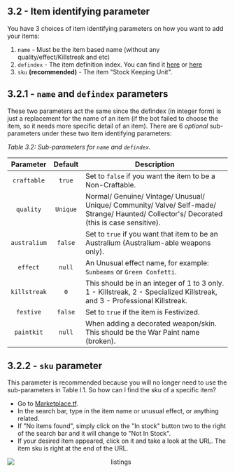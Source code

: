 ## 3.2 - Item identifying parameter

You have 3 choices of item identifying parameters on how you want to add your items:

1. `name` - Must be the item based name (without any quality/effect/Killstreak and etc)
2. `defindex` - The item definition index. You can find it [here](https://wiki.alliedmods.net/Team_Fortress_2_Item_Definition_Indexes) or [here](https://docs.google.com/spreadsheets/d/11bv5J-l1UCNjvTF2FyiqivbQds8LxBCQj0QBpw6Ukec/edit#gid=0)
3. `sku` **(recommended)** - The item "Stock Keeping Unit".

## 3.2.1 - `name` and `defindex` parameters

These two parameters act the same since the defindex (in integer form) is just a replacement for the name of an item (if the bot failed to choose the item, so it needs more specific detail of an item). There are 6 _optional_ sub-parameters under these two item identifying parameters:

_Table 3.2: Sub-parameters for `name` and `defindex`._

| Parameter | Default | Description |
| :-------: | :-----: | ----------- |
| `craftable`  |  `true`  | Set to `false` if you want the item to be a Non-Craftable. |
|  `quality`   | `Unique` | Normal/ Genuine/ Vintage/ Unusual/ Unique/ Community/ Valve/ Self-made/ Strange/ Haunted/ Collector's/ Decorated (this is case sensitive). |
| `australium` | `false`  | Set to `true` if you want that item to be an Australium (Australium-able weapons only). |
|   `effect`   |  `null`  | An Unusual effect name, for example: `Sunbeams` or `Green Confetti`. |
| `killstreak` |   `0`    | This should be in an integer of 1 to 3 only. 1 - Killstreak, 2 - Specialized Killstreak, and 3 - Professional Killstreak. |
|  `festive`   | `false`  | Set to `true` if the item is Festivized. |
|  `paintkit`  |  `null`  | When adding a decorated weapon/skin. This should be the War Paint name (broken). |

## 3.2.2 - `sku` parameter

This parameter is recommended because you will no longer need to use the sub-parameters in Table I.1.
So how can I find the sku of a specific item?

-   Go to [Marketplace.tf](https://marketplace.tf/).
-   In the search bar, type in the item name or unusual effect, or anything related.
-   If "No items found", simply click on the "In stock" button two to the right of the search bar and it will change to "Not In Stock".
-   If your desired item appeared, click on it and take a look at the URL. The item sku is right at the end of the URL.

<div align="center"><img src="https://media.giphy.com/media/Pj78znBQro1BZu0CiE/giphy.gif" alt="listings" style="display: block; margin-left: auto; margin-right: auto;"></div>
